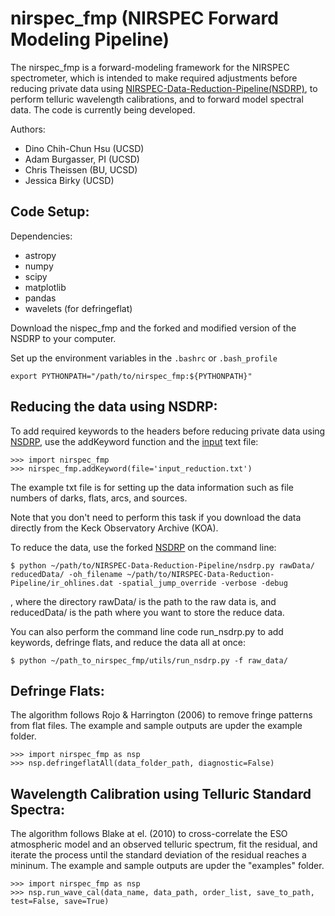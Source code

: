 # nirspec_fmp (NIRSPEC Forward Modeling Pipeline)
The nirspec_fmp is a forward-modeling framework for the NIRSPEC spectrometer, which is intended to make required adjustments before reducing private data using [NIRSPEC-Data-Reduction-Pipeline(NSDRP)](https://github.com/Keck-DataReductionPipelines/NIRSPEC-Data-Reduction-Pipeline), to perform telluric wavelength calibrations, and to forward model spectral data. The code is currently being developed.

Authors:
* Dino Chih-Chun Hsu (UCSD)
* Adam Burgasser, PI (UCSD)
* Chris Theissen (BU, UCSD)
* Jessica Birky (UCSD)

## Code Setup:
Dependencies:
* astropy
* numpy
* scipy
* matplotlib
* pandas
* wavelets (for defringeflat)

Download the nispec_fmp and the forked and modified version of the NSDRP to your computer.

Set up the environment variables in the `.bashrc` or `.bash_profile`

```
export PYTHONPATH="/path/to/nirspec_fmp:${PYTHONPATH}"
```

## Reducing the data using NSDRP:
To add required keywords to the headers before reducing private data using [NSDRP](https://github.com/Keck-DataReductionPipelines/NIRSPEC-Data-Reduction-Pipeline), use the addKeyword function and the [input](https://github.com/chihchunhsu/nirspec_fmp/blob/master/input_reduction.txt) text file:
```
>>> import nirspec_fmp
>>> nirspec_fmp.addKeyword(file='input_reduction.txt')
```
The example txt file is for setting up the data information such as file numbers of darks, flats, arcs, and sources. 

Note that you don't need to perform this task if you download the data directly from the Keck Observatory Archive (KOA).

To reduce the data, use the forked [NSDRP](https://github.com/chihchunhsu/NIRSPEC-Data-Reduction-Pipeline) on the command line:

```
$ python ~/path/to/NIRSPEC-Data-Reduction-Pipeline/nsdrp.py rawData/ reducedData/ -oh_filename ~/path/to/NIRSPEC-Data-Reduction-Pipeline/ir_ohlines.dat -spatial_jump_override -verbose -debug
```

, where the directory rawData/ is the path to the raw data is, and reducedData/ is the path where you want to store the reduce data.

You can also perform the command line code run_nsdrp.py to add keywords, defringe flats, and reduce the data all at once:

```
$ python ~/path_to_nirspec_fmp/utils/run_nsdrp.py -f raw_data/
```

<!---*## Dark Subtraction:
You can also optionally subtract the dark frames using subtractDark.py before running the NSDRP. This may be put into the NSDRP in the future.---> 

## Defringe Flats:
The algorithm follows Rojo & Harrington (2006) to remove fringe patterns from flat files. The example and sample outputs are upder the example folder.

```
>>> import nirspec_fmp as nsp
>>> nsp.defringeflatAll(data_folder_path, diagnostic=False)
```

## Wavelength Calibration using Telluric Standard Spectra:
The algorithm follows Blake at el. (2010) to cross-correlate the ESO atmospheric model and an observed telluric spectrum, fit the residual, and iterate the process until the standard deviation of the residual reaches a mininum. The example and sample outputs are upder the "examples" folder.

```
>>> import nirspec_fmp as nsp
>>> nsp.run_wave_cal(data_name, data_path, order_list, save_to_path, test=False, save=True)
```

<!---*## Forward Modeling Science Spectra:---> 
